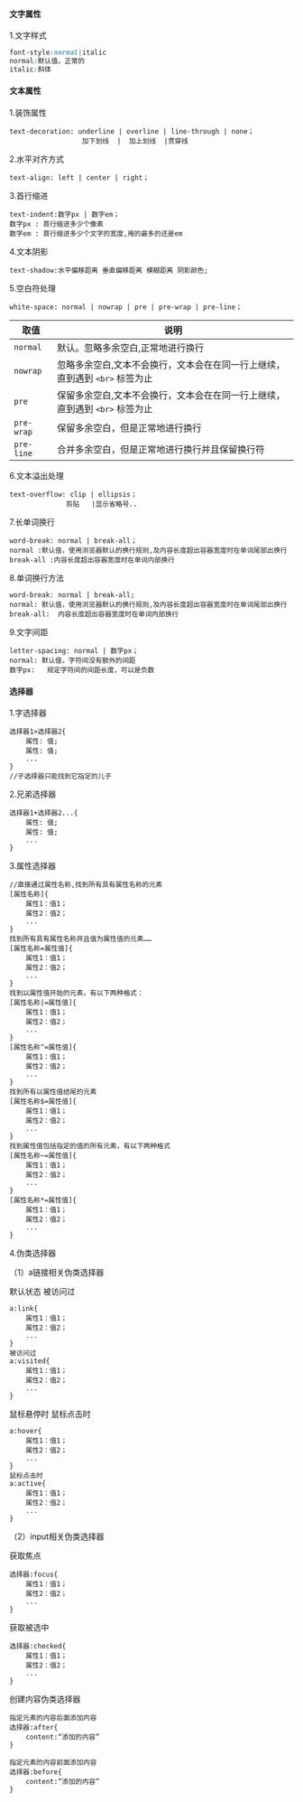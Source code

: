 #### 文字属性

1.文字样式

```css
font-style:normal|italic
normal:默认值，正常的
italic:斜体
```

#### 文本属性

1.装饰属性

```
text-decoration: underline | overline | line-through | none； 
                  加下划线  |  加上划线  |贯穿线   
```

2.水平对齐方式

```
text-align: left | center | right；  
```

3.首行缩进

```
text-indent:数字px | 数字em；
数字px : 首行缩进多少个像素
数字em : 首行缩进多少个文字的宽度,用的最多的还是em
```

4.文本阴影

```
text-shadow:水平偏移距离 垂直偏移距离 模糊距离 阴影颜色;
```

5.空白符处理

```
white-space: normal | nowrap | pre | pre-wrap | pre-line；
```

| 取值       | 说明                                                         |
| ---------- | ------------------------------------------------------------ |
| `normal`   | 默认。忽略多余空白,正常地进行换行                            |
| `nowrap`   | 忽略多余空白,文本不会换行，文本会在在同一行上继续，直到遇到 `<br>` 标签为止 |
| `pre`      | 保留多余空白,文本不会换行，文本会在在同一行上继续，直到遇到 `<br>` 标签为止 |
| `pre-wrap` | 保留多余空白，但是正常地进行换行                             |
| `pre-line` | 合并多余空白，但是正常地进行换行并且保留换行符               |

6.文本溢出处理

```
text-overflow: clip | ellipsis； 
              剪贴   |显示省略号..
```

7.长单词换行

```
word-break: normal | break-all； 
normal :默认值，使用浏览器默认的换行规则,及内容长度超出容器宽度时在单词尾部出换行
break-all :内容长度超出容器宽度时在单词内部换行
```

8.单词换行方法

```
word-break: normal | break-all;
normal:	默认值，使用浏览器默认的换行规则,及内容长度超出容器宽度时在单词尾部出换行
break-all:	内容长度超出容器宽度时在单词内部换行
```

9.文字间距

```
letter-spacing: normal | 数字px；
normal:	默认值，字符间没有额外的间距
数字px:	规定字符间的间距长度，可以是负数
```

#### 选择器

1.字选择器

```
选择器1>选择器2{
    属性: 值;
    属性: 值;
    ...
}
//子选择器只能找到它指定的儿子
```

2.兄弟选择器

```
选择器1+选择器2...{
    属性: 值;
    属性: 值;
    ...
}
```

3.属性选择器

```
//直接通过属性名称,找到所有具有属性名称的元素
[属性名称]{
    属性1：值1；
    属性2：值2；
    ...
}
找到所有具有属性名称并且值为属性值的元素……
[属性名称=属性值]{
    属性1：值1；
    属性2：值2；
    ...
}
找到以属性值开始的元素，有以下两种格式：
[属性名称|=属性值]{
    属性1：值1；
    属性2：值2；
    ...
}
[属性名称^=属性值]{
    属性1：值1；
    属性2：值2；
    ...
}
找到所有以属性值结尾的元素
[属性名称$=属性值]{
    属性1：值1；
    属性2：值2；
    ...
}
找到属性值包括指定的值的所有元素，有以下两种格式
[属性名称~=属性值]{
    属性1：值1；
    属性2：值2；
    ...
}
[属性名称*=属性值]{
    属性1：值1；
    属性2：值2；
    ...
}
```

4.伪类选择器

（1）a链接相关伪类选择器

默认状态  被访问过

```
a:link{
    属性1：值1；
    属性2：值2；
    ...
}
被访问过
a:visited{
    属性1：值1；
    属性2：值2；
    ...
}
```

鼠标悬停时   鼠标点击时

```
a:hover{
    属性1：值1；
    属性2：值2；
    ...
}
鼠标点击时
a:active{
    属性1：值1；
    属性2：值2；
    ...
}
```

（2）input相关伪类选择器

获取焦点

```
选择器:focus{
    属性1：值1；
    属性2：值2；
    ...
}
```

获取被选中

```
选择器:checked{
    属性1：值1；
    属性2：值2；
    ...
}
```

创建内容伪类选择器

```
指定元素的内容后面添加内容
选择器:after{
    content:“添加的内容”
}

指定元素的内容前面添加内容
选择器:before{
    content:“添加的内容”
}
```

